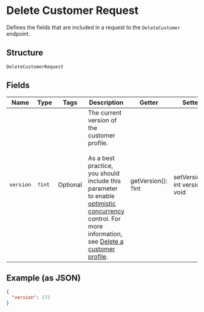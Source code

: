 
# Delete Customer Request

Defines the fields that are included in a request to the `DeleteCustomer`
endpoint.

## Structure

`DeleteCustomerRequest`

## Fields

| Name | Type | Tags | Description | Getter | Setter |
|  --- | --- | --- | --- | --- | --- |
| `version` | `?int` | Optional | The current version of the customer profile.<br><br>As a best practice, you should include this parameter to enable [optimistic concurrency](https://developer.squareup.com/docs/working-with-apis/optimistic-concurrency) control.  For more information, see [Delete a customer profile](https://developer.squareup.com/docs/customers-api/use-the-api/keep-records#delete-customer-profile). | getVersion(): ?int | setVersion(?int version): void |

## Example (as JSON)

```json
{
  "version": 172
}
```


